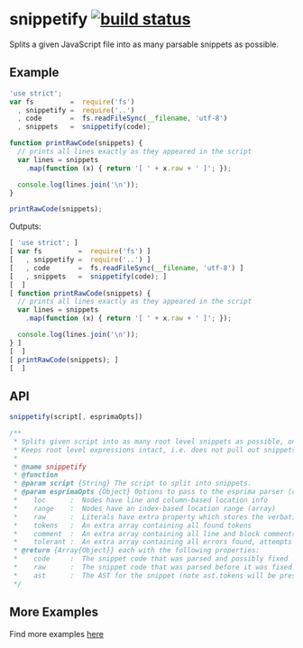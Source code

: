 # snippetify [![build status](https://secure.travis-ci.org/thlorenz/snippetify.png)](http://next.travis-ci.org/thlorenz/snippetify)

Splits a given JavaScript file into as many parsable snippets as possible.

## Example

```js
'use strict';
var fs         =  require('fs')
  , snippetify =  require('..')
  , code       =  fs.readFileSync(__filename, 'utf-8')
  , snippets   =  snippetify(code);

function printRawCode(snippets) {
  // prints all lines exactly as they appeared in the script
  var lines = snippets
    .map(function (x) { return '[ ' + x.raw + ' ]'; });

  console.log(lines.join('\n'));
}

printRawCode(snippets);
```

Outputs:

```js
[ 'use strict'; ]
[ var fs         =  require('fs') ]
[   , snippetify =  require('..') ]
[   , code       =  fs.readFileSync(__filename, 'utf-8') ]
[   , snippets   =  snippetify(code); ]
[  ]
[ function printRawCode(snippets) {
  // prints all lines exactly as they appeared in the script
  var lines = snippets
    .map(function (x) { return '[ ' + x.raw + ' ]'; });

  console.log(lines.join('\n'));
} ]
[  ]
[ printRawCode(snippets); ]
[  ]
```

## API

```js
snippetify(script[, esprimaOpts])
```

```js
/**
 * Splits given script into as many root level snippets as possible, one line being the smallest possible.
 * Keeps root level expressions intact, i.e. does not pull out snippets from inside functions.
 * 
 * @name snippetify
 * @function
 * @param script {String} The script to split into snippets.
 * @param esprimaOpts {Object} Options to pass to the esprima parser (optional):
 *    loc      :  Nodes have line and column-based location info
 *    range    :  Nodes have an index-based location range (array)
 *    raw      :  Literals have extra property which stores the verbatim source
 *    tokens   :  An extra array containing all found tokens
 *    comment  :  An extra array containing all line and block comments
 *    tolerant :  An extra array containing all errors found, attempts to continue parsing when an error is encountered
 * @return {Array{Object}} each with the following properties:
 *    code     :  The snippet code that was parsed and possibly fixed
 *    raw      :  The snippet code that was parsed before it was fixed
 *    ast      :  The AST for the snippet (note ast.tokens will be present if tokens: true is set)
 */
```

## More Examples

Find more examples [here](https://github.com/thlorenz/snippetify/tree/master/examples)
